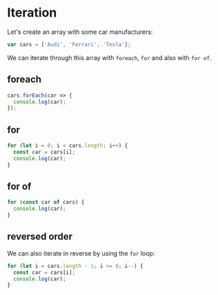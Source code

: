 # Iteration

Let's create an array with some car manufacturers:

``` javascript
var cars = ['Audi', 'Ferrari', 'Tesla'];
```

We can iterate through this array with `foreach`, `for` and also with `for of`.

## foreach

<youtube :src="'T8yqnTu8Z48'"/>

``` javascript
cars.forEach(car => {
  console.log(car);
});
```

## for

<youtube :src="'QU3vBvbIPSI'"/>

``` javascript
for (let i = 0; i < cars.length; i++) {
  const car = cars[i];
  console.log(car);
}
```

## for of

<youtube :src="'SkU3NxJ_WS8'"/>

``` javascript
for (const car of cars) {
  console.log(car);
}
```

## reversed order

<youtube :src="'J5OxnKXLm3M'"/>

We can also iterate in reverse by using the `for` loop:

``` javascript
for (let i = cars.length - 1; i >= 0; i--) {
  const car = cars[i];
  console.log(car);
}
```
